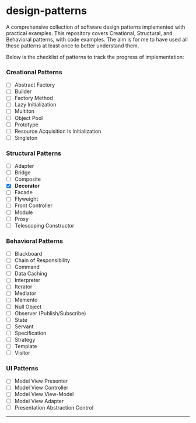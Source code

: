 # design-patterns
A comprehensive collection of software design patterns implemented with practical examples. This repository covers Creational, Structural, and Behavioral patterns, with code examples. The aim is for me to have used all these patterns at least once to better understand them.

Below is the checklist of patterns to track the progress of implementation:

### Creational Patterns
- [ ] Abstract Factory  
- [ ] Builder  
- [ ] Factory Method  
- [ ] Lazy Initialization  
- [ ] Multiton  
- [ ] Object Pool  
- [ ] Prototype  
- [ ] Resource Acquisition Is Initialization  
- [ ] Singleton  

### Structural Patterns
- [ ] Adapter  
- [ ] Bridge  
- [ ] Composite  
- [x] **Decorator**
- [ ] Facade  
- [ ] Flyweight  
- [ ] Front Controller  
- [ ] Module  
- [ ] Proxy  
- [ ] Telescoping Constructor  

### Behavioral Patterns
- [ ] Blackboard  
- [ ] Chain of Responsibility  
- [ ] Command  
- [ ] Data Caching  
- [ ] Interpreter  
- [ ] Iterator  
- [ ] Mediator  
- [ ] Memento  
- [ ] Null Object  
- [ ] Observer (Publish/Subscribe)  
- [ ] State  
- [ ] Servant  
- [ ] Specification  
- [ ] Strategy  
- [ ] Template  
- [ ] Visitor  

### UI Patterns
- [ ] Model View Presenter  
- [ ] Model View Controller  
- [ ] Model View View-Model  
- [ ] Model View Adapter  
- [ ] Presentation Abstraction Control  

---
